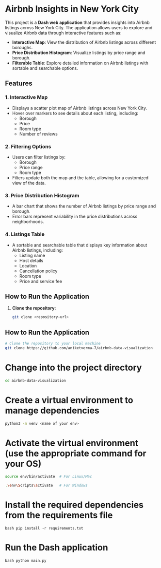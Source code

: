 # Airbnb Insights in New York City

This project is a **Dash web application** that provides insights into Airbnb listings across New York City. The application allows users to explore and visualize Airbnb data through interactive features such as:

- **Interactive Map**: View the distribution of Airbnb listings across different boroughs.
- **Price Distribution Histogram**: Visualize listings by price range and borough.
- **Filterable Table**: Explore detailed information on Airbnb listings with sortable and searchable options.

## Features

### 1. **Interactive Map**
   - Displays a scatter plot map of Airbnb listings across New York City.
   - Hover over markers to see details about each listing, including:
     - Borough
     - Price
     - Room type
     - Number of reviews

### 2. **Filtering Options**
   - Users can filter listings by:
     - Borough
     - Price range
     - Room type
   - Filters update both the map and the table, allowing for a customized view of the data.

### 3. **Price Distribution Histogram**
   - A bar chart that shows the number of Airbnb listings by price range and borough.
   - Error bars represent variability in the price distributions across neighborhoods.

### 4. **Listings Table**
   - A sortable and searchable table that displays key information about Airbnb listings, including:
     - Listing name
     - Host details
     - Location
     - Cancellation policy
     - Room type
     - Price and service fee

## How to Run the Application

1. **Clone the repository:**
   ```bash
   git clone <repository-url>


## How to Run the Application

```bash
# Clone the repository to your local machine
git clone https://github.com/aniketverma-7/airbnb-data-visualization
```

# Change into the project directory
```bash
cd airbnb-data-visualization
```
# Create a virtual environment to manage dependencies
```bash
python3 -m venv <name of your env>
```

# Activate the virtual environment (use the appropriate command for your OS)
```bash
source env/bin/activate  # For Linux/Mac
```
```bash
.\env\Scripts\activate   # For Windows
```
# Install the required dependencies from the requirements file
```bash pip install -r requirements.txt```

# Run the Dash application
```bash python main.py```
